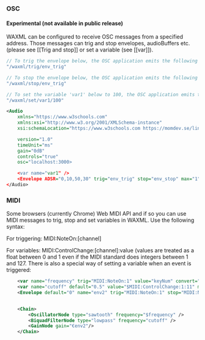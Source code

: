 ### OSC
#### Experimental (not available in public release)

WAXML can be configured to receive OSC messages from a specified address. Those messages can trig and stop envelopes, audioBuffers etc. (please see [[Trig and stop]] or set a variable (see [[var]]).

```Javascript
// To trig the envelope below, the OSC application emits the following string
"/waxml/trig/env_trig"

// To stop the envelope below, the OSC application emits the following string
"/waxml/stop/env_trig"

// To set the variable 'var1' below to 100, the OSC application emits the following string
"/waxml/set/var1/100"
```

```XML
<Audio 
    xmlns="https://www.w3schools.com"
    xmlns:xsi="http://www.w3.org/2001/XMLSchema-instance"
    xsi:schemaLocation="https://www.w3schools.com https://momdev.se/lindetorp/waxml/scheme_1.16.xsd"

    version="1.0" 
    timeUnit="ms" 
    gain="0dB"
    controls="true"
    osc="localhost:3000>

    <var name="var1" />
    <Envelope ADSR="0,10,50,30" trig="env_trig" stop="env_stop" max="1" />
</Audio>
```
### MIDI
Some browsers (currently Chrome) Web MIDI API and if so you can use MIDI messages to trig, stop and set variables in WAXML. Use the following syntax:

For triggering:
MIDI:NoteOn:[channel]

For variables:
MIDI:ControlChange:[channel]:value (values are treated as a float between 0 and 1 even if the MIDI standard does integers between 1 and 127.
There is also a special way of setting a variable when an event is triggered:

```XML
    <var name="frequency" trig="MIDI:NoteOn:1" value="keyNum" convert="MIDI->frequency"/>
    <var name="cutoff" default="0.5" value="$MIDI:ControlChange:1:11" mapin="0,1" mapout="-4800, 4800" />
    <Envelope default="0" name="env2" trig="MIDI:NoteOn:1" stop="MIDI:NoteOff:1" ADSR="10,200,20,200" legato="true" />


    <Chain>
        <OscillatorNode type="sawtooth" frequency="$frequency" />
        <BiquadFilterNode type="lowpass" frequency="cutoff" />
        <GainNode gain="€env2"/>
    </Chain>
```
